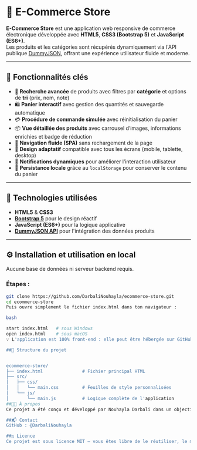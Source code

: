 
# 🛒 E-Commerce Store

**E-Commerce Store** est une application web responsive de commerce électronique développée avec **HTML5**, **CSS3 (Bootstrap 5)** et **JavaScript (ES6+)**.  
Les produits et les catégories sont récupérés dynamiquement via l'API publique [DummyJSON](https://dummyjson.com/), offrant une expérience utilisateur fluide et moderne.

---

## 🚀 Fonctionnalités clés

- 🔎 **Recherche avancée** de produits avec filtres par **catégorie** et options de **tri** (prix, nom, note)
- 🛍️ **Panier interactif** avec gestion des quantités et sauvegarde automatique
- 💳 **Procédure de commande simulée** avec réinitialisation du panier
- 📦 **Vue détaillée des produits** avec carrousel d’images, informations enrichies et badge de réduction
- 🧭 **Navigation fluide (SPA)** sans rechargement de la page
- 📱 **Design adaptatif** compatible avec tous les écrans (mobile, tablette, desktop)
- 🔔 **Notifications dynamiques** pour améliorer l’interaction utilisateur
- 💾 **Persistance locale** grâce au `localStorage` pour conserver le contenu du panier

---

## 🧰 Technologies utilisées

- **HTML5** & **CSS3**
- [**Bootstrap 5**](https://getbootstrap.com/) pour le design réactif
- **JavaScript (ES6+)** pour la logique applicative
- [**DummyJSON API**](https://dummyjson.com/) pour l'intégration des données produits

---

## ⚙️ Installation et utilisation en local

Aucune base de données ni serveur backend requis.

### Étapes :

```bash
git clone https://github.com/DarbaliNouhayla/ecommerce-store.git
cd ecommerce-store
Puis ouvre simplement le fichier index.html dans ton navigateur :

bash

start index.html   # sous Windows
open index.html    # sous macOS
💡 L'application est 100% front-end : elle peut être hébergée sur GitHub Pages, Netlify ou tout serveur statique.

##📁 Structure du projet


ecommerce-store/
├── index.html               # Fichier principal HTML
├── src/
│   ├── css/
│   │   └── main.css         # Feuilles de style personnalisées
│   └── js/
│       └── main.js          # Logique complète de l'application
##👩‍💻 À propos
Ce projet a été conçu et développé par Nouhayla Darbali dans un objectif d'apprentissage et de mise en pratique des technologies web modernes, en mettant l'accent sur l'expérience utilisateur, la clarté du code et la performance front-end.

##📬 Contact
GitHub : @DarbaliNouhayla

##⚖️ Licence
Ce projet est sous licence MIT — vous êtes libre de le réutiliser, le modifier et le distribuer avec attribution.










